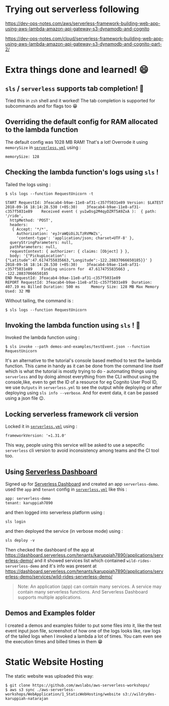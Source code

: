 # Trying out serverless following

https://dev-ops-notes.com/aws/serverless-framework-building-web-app-using-aws-lambda-amazon-api-gateway-s3-dynamodb-and-cognito

https://dev-ops-notes.com/cloud/serverless-framework-building-web-app-using-aws-lambda-amazon-api-gateway-s3-dynamodb-and-cognito-part-2/

# Extra things done and learned! 😄

## `sls` / `serverless` supports tab completion! 🎉

Tried this in `zsh` shell and it worked! The tab completion is supported for subcommands and for flags too 😁

## Overriding the default config for RAM allocated to the lambda function

The default config was 1028 MB RAM! That's a lot! Overrode it using `memorySize` in [`serverless.yml`](serverless.yml#L14) using :

```
memorySize: 128
```

## Checking the lambda function's logs using `sls` !

Tailed the logs using :

```
$ sls logs --function RequestUnicorn -t

START RequestId: 3feacab4-b9ae-11e8-af31-c357f5031e89 Version: $LATEST
2018-09-16 18:14:28.530 (+05:30)	3feacab4-b9ae-11e8-af31-c357f5031e89	Received event ( yu1wOsg2M4qyDZRT5A9ZxA ):  { path: '/ride',
  httpMethod: 'POST',
  headers:
   { Accept: '*/*',
     Authorization: 'eyJraWQiOiJLTzRVMWZs',
     'content-type': 'application/json; charset=UTF-8' },
  queryStringParameters: null,
  pathParameters: null,
  requestContext: { authorizer: { claims: [Object] } },
  body: '{"PickupLocation":{"Latitude":47.6174755835663,"Longitude":-122.28837066650185}}' }
2018-09-16 18:14:28.530 (+05:30)	3feacab4-b9ae-11e8-af31-c357f5031e89	Finding unicorn for  47.6174755835663 ,  -122.28837066650185
END RequestId: 3feacab4-b9ae-11e8-af31-c357f5031e89
REPORT RequestId: 3feacab4-b9ae-11e8-af31-c357f5031e89	Duration: 407.19 ms	Billed Duration: 500 ms 	Memory Size: 128 MB	Max Memory Used: 32 MB
```

Without tailing, the command is :

```
$ sls logs --function RequestUnicorn
```

## Invoking the lambda function using `sls` ! 🎉

Invoked the lambda function using :

```
$ sls invoke --path demos-and-examples/testEvent.json --function RequestUnicorn
```

It's an alternative to the tutorial's console based method to test the lambda function. This came in handy as it can be done from the command line itself which is what the tutorial is mostly trying to do - automating things using `serverless` and by doing almost everything from the CLI without using the console,like, even to get the ID of a resource for eg Cognito User Pool ID, we use `Outputs` in `serverless.yml` to see the output while deploying or after deploying using `sls info --verbose`. And for event data, it can be passed using a json file 😉.

## Locking serverless framework cli version

Locked it in [`serverless.yml`](serverless.yml#L4) using :

```
frameworkVersion: '=1.31.0'
```

This way, people using this service will be asked to use a sepecific `serverless` cli version to avoid inconsistency among teams and the CI tool too.

## Using [Serverless Dashboard](https://serverless.com/dashboard/)

Signed up for [Serverless Dashboard](https://dashboard.serverless.com) and created an app `serverless-demo`. used the `app` and `tenant` config in [`serverless.yml`](serverless.yml#L2) like this :

```
app: serverless-demo
tenant: karuppiah7890
```

and then logged into serverless platform using :

```
sls login
```

and then deployed the service (in verbose mode) using :

```
sls deploy -v
```

Then checked the dashboard of the app at https://dashboard.serverless.com/tenants/karuppiah7890/applications/serverless-demo/ and it showed services list which contained `wild-rides-serverless-demo` and it's info was present at https://dashboard.serverless.com/tenants/karuppiah7890/applications/serverless-demo/services/wild-rides-serverless-demo/

> Note:
> An application (app) can contain many services. A service may contain many serverless functions.
> And Serverless Dashboard supports multiple applications.

## Demos and Examples folder

I created a demos and examples folder to put some files into it, like the test event input json file, screenshot of how one of the logs looks like, raw logs of the tailed logs when I invoked a lambda a lot of times. You cam even see the execution times and billed times in them 😁

# Static Website Hosting

The static website was uploaded this way:

```
$ git clone https://github.com/awslabs/aws-serverless-workshops/
$ aws s3 sync ./aws-serverless-workshops/WebApplication/1_StaticWebHosting/website s3://wildrydes-karuppiah-natarajan
```
